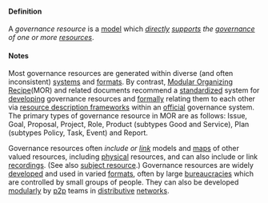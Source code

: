 #### Definition

A *governance resource* is a [model](https://github.com/gcassel/Modular-Organizing-Terminology/blob/master/terms/model.md) which *[directly](https://github.com/gcassel/Modular-Organizing-Terminology/blob/master/terms/direct.md) [supports](https://github.com/gcassel/Modular-Organizing-Terminology/blob/master/terms/support.md) the [governance](https://github.com/gcassel/Modular-Organizing-Terminology/blob/master/terms/govern.md) of one or more [resources](https://github.com/gcassel/Modular-Organizing-Terminology/blob/master/terms/resource.md)*.

#### Notes  

Most governance resources are generated within diverse (and often inconsistent) [systems](https://github.com/gcassel/Modular-Organizing-Terminology/blob/master/terms/system.md) and [formats](https://github.com/gcassel/Modular-Organizing-Terminology/blob/master/terms/format.md).  By contrast, [Modular Organizing Recipe](https://docs.google.com/document/d/17ssWfsuaKQkytdW1q83qKzEjxrY-BoreREch46JOMQY/edit?usp=sharing)(MOR) and related documents recommend a [standardized](https://github.com/gcassel/Modular-Organizing-Terminology/blob/master/terms/standard.md) system for [developing](https://github.com/gcassel/Modular-Organizing-Terminology/blob/master/terms/develop.md) governance resources and [formally](https://github.com/gcassel/Modular-Organizing-Terminology/blob/master/terms/form.md) relating them to each other via [resource description frameworks](https://github.com/gcassel/Modular-Organizing-Terminology/blob/master/terms/resource-description-framework.md) within an [official](https://github.com/gcassel/Modular-Organizing-Terminology/blob/master/terms/official.md) governance system.  The primary types of governance resource in MOR are as follows: Issue, Goal, Proposal, Project, Role, Product (subtypes Good and Service), Plan (subtypes Policy, Task, Event) and Report.

Governance resources often *include or [link](https://github.com/gcassel/Modular-Organizing-Terminology/blob/master/terms/link.md)* models and [maps](https://github.com/gcassel/Modular-Organizing-Terminology/blob/master/terms/map.md) of other valued resources, including [physical](https://github.com/gcassel/Modular-Organizing-Terminology/blob/master/terms/physical.md) resources, and can also include or link [recordings](https://github.com/gcassel/Modular-Organizing-Terminology/blob/master/terms/record.md).  (See also [subject resource](https://github.com/gcassel/Modular-Organizing-Terminology/blob/master/terms/subject-resource.md).)  Governance resources are widely [developed](https://github.com/gcassel/Modular-Organizing-Terminology/blob/master/terms/develop.md) and used in varied [formats](https://github.com/gcassel/Modular-Organizing-Terminology/blob/master/terms/format.md), often by large [bureaucracies](https://github.com/gcassel/Modular-Organizing-Terminology/blob/master/terms/bureaucracy.md) which are controlled by small groups of people. They can also be developed [modularly](https://github.com/gcassel/Modular-Organizing-Terminology/blob/master/terms/modular.md) by [p2p](https://github.com/gcassel/Modular-Organizing-Terminology/blob/master/terms/p2p.md) teams in [distributive](https://github.com/gcassel/Modular-Organizing-Terminology/blob/master/terms/distribute.md) [networks](https://github.com/gcassel/Modular-Organizing-Terminology/blob/master/terms/network.md).
